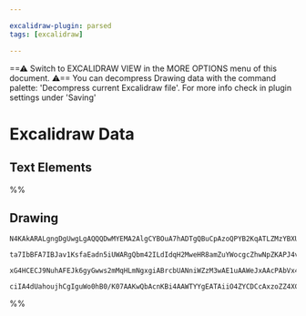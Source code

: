 ```yaml
---

excalidraw-plugin: parsed
tags: [excalidraw]

---
```

==⚠  Switch to EXCALIDRAW VIEW in the MORE OPTIONS menu of this document. ⚠== You can decompress Drawing data with the command palette: 'Decompress current Excalidraw file'. For more info check in plugin settings under 'Saving'


# Excalidraw Data
## Text Elements
%%
## Drawing
```compressed-json
N4KAkARALgngDgUwgLgAQQQDwMYEMA2AlgCYBOuA7hADTgQBuCpAzoQPYB2KqATLZMzYBXUtiRoIACyhQ4zZAHoFAc0JRJQgEYA6bGwC2CgF7N6hbEcK4OCtptbErHALRY8RMpWdx8Q1TdIEfARcZgRmBShcZQUebQBmbQAGGjoghH0EDihmbgBtAF1+CFw4OABlKKhxVFAwSHUMmohiXFIAa1T6hkIECgAhXGx25VJhDmIAYTZ8NlJuCABiADNV

ta7IbBFA7IBJav1KsfaEadn5iUWARgQbm42ILdIdqH2MweHR8amZuYWocgcZhwNpZKAPJ4vN76ABihHw+EqMGCC0EHgh2zB0KObBOAHUSOpuHxwJtMXsDjiTkiURI0SQMc8sQcAErCZSSDjhXJoK78MlMikZADyIOwahg3CuSSS/Me5NeBxhnCgMNw+nhkrQAFY5ZDmRlldlyoQjDUeLLSfLBYqMgAVLBQACCRGUXAkwWW4L1CuxUVIzuebAokhC

xG4HCECJ9NuhAFEJk6gyGwws2mMqHLmNgxgiABrcbUANniWZzM3wAE1uAAWeJxAAcPAbVx4uqtRjYBm4dW69AIQhqV1JAF8Y1DWd8ucweegxkIJg9RiQTWaI1H8HLlz9zj3SZB+jNw5dJgBOM9njaQFkIZRRtoLRZxgAiL5fEFH47BVIQoqg7CBddoytOBAjMYRmAAcVIFdTRqSNgO6ZZyEyG8JiYQgOGUPd6kgLJcE0YJj1QAFB35TYiDgbhSIQ

ciIA4dUahoujhCgIguWo0hB0/K07AAKwQbAcnKBi4AAWTYYgEATAiiO4ZYCDCcAxzoZZ4XCHsRxAEcgA
```
%%